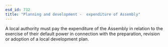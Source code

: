 ```yaml
---
esd_id: 732
title: "Planning and development -  expenditure of Assembly"
---
```


A local authority must pay the expenditure of the Assembly in relation to the exercise of their default power in connection with the preparation, revision or adoption of a local development plan. 

